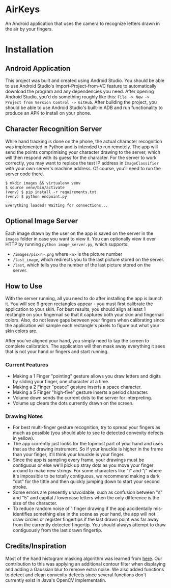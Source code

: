 # AirKeys
An Android application that uses the camera to recognize letters drawn in the air by your fingers.

# Installation

## Android Application
This project was built and created using Android Studio. You should be able to use Android Studio's Import-Project-from-VC feature to automatically download the program and any dependencies you need. After opening Android Studio, you'd do something roughly like this: `File -> New -> Project from Version Control -> GitHub`. After building the project, you should be able to use Android Studio's built-in ADB and run functionality to produce an APK to install on your phone.

## Character Recognition Server
While hand tracking is done on the phone, the actual character recognition was implemented in Python and is intended to run remotely. The app will send the points comprimising your character drawing to the server, which will then respond with its guess for the character. For the server to work correctly, you may want to replace the test IP address in `ImageClassifier` with your own server's machine address. Of course, you'll need to run the server code there.

```
$ mkdir images && virtualenv venv
$ source venv/bin/activate
(venv) $ pip install -r requirements.txt
(venv) $ python endpoint.py
...
Everything loaded! Waiting for connections...
```

## Optional Image Server
Each image drawn by the user on the app is saved on the server in the `images` folder in case you want to view it. You can optionally view it over HTTP by running `python image_server.py`, which supports:
- `/images/pic<n>.png` where `<n>` is the picture number
- `/last_image`, which redirects you to the last picture stored on the server.
- `/last`, which tells you the number of the last picture stored on the server.

## How to Use
With the server running, all you need to do after installing the app is launch it. You will see 9 green rectangles appear - you must first calibrate the application to your skin. For best results, you should align at least 1 rectangle on your fingernail so that it captures both your skin and fingernail colors. Also, do not leave gaps between your fingers when calibrating since the application will sample each rectangle's pixels to figure out what your skin colors are.

After you've aligned your hand, you simply need to tap the screen to complete calibration. The application will then mask away everything it sees that is not your hand or fingers and start running.

### Current Features
- Making a 1 Finger "pointing" gesture allows you draw letters and digits by sliding your finger, one character at a time.
- Making a 2 Finger "peace" gesture inserts a space character.
- Making a 5 Finger "high-five" gesture inserts a period character.
- Volume down sends the current dots to the server for interpreting.
- Volume up clears the dots currently drawn on the screen.

### Drawing Notes
- For best multi-finger gesture recognition, try to spread your fingers as much as possible (you should able to see te detected convexity defects in yellow).
- The app currently just looks for the topmost part of your hand and uses that as the drawing instrument. So if your knuckle is higher in the frame than your finger, it'll think your knuckle is your finger.
- Since the app is sampling every frame, your drawings must be contiguous or else we'll pick up stray dots as you move your finger around to make new strings. For some characters like "i" and "j" where it's impossible to be totally contiguous, we recommend making a dark "dot" for the tittle and then quickly jumping down to start your second stroke.
- Some errors are presently unavoidable, such as confusion between "s" and "5" and capital / lowercase letters when the only difference is the size of the character.
- To reduce random noise of 1 finger drawing if the app accidentally mis-identifies something else in the scene as your hand, the app will not draw circles or register fingertips if the last drawn point was far away from the currently detected fingertip. You should always attempt to draw contiguously from the last drawn fingertip.

## Credits/Inspiration
Most of the hand histogram masking algorithm was learned from <a href="http://www.benmeline.com/finger-tracking-with-opencv-and-python/">here</a>. Our contribution to this was applying an additional contour filter when displaying and adding a Gaussian blur to remove extra noise. We also added functions to detect and clean convexity defects since several functions don't currently exist in Java's OpenCV implementatin.
